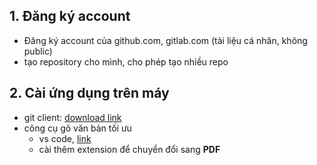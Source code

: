 
## 1. Đăng ký account  
- Đăng ký account của github.com, gitlab.com (tài liệu cá nhân, không public)
- tạo repository cho mình, cho phép tạo nhiều repo

## 2. Cài ứng dụng trên máy
- git client: [download link](https://gitextensions.github.io/)
- công cụ gõ văn bản tối ưu
  - vs code, [link](https://code.visualstudio.com/)
  - cài thêm extension để chuyển đổi sang **PDF**






